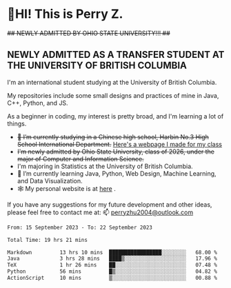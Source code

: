 # 🌄HI! This is Perry Z. <br> #
<s>## NEWLY ADMITTED BY OHIO STATE UNIVERSITY!!! ##</s>
## NEWLY ADMITTED AS A TRANSFER STUDENT AT THE UNIVERSITY OF BRITISH COLUMBIA ##
I'm an international student studying at the University of British Columbia. <br>

My repositories include some small designs and practices of mine in Java, C++, Python, and JS. <br>

As a beginner in coding, my interest is pretty broad, and I'm learning a lot of things. <br>
- <s>🔭 I’m currently studying in a Chinese high school, Harbin No.3 High School International Department.</s> [Here's a webpage I made for my class](https://perry2004.github.io/weirdos/)
- <s> I'm newly admitted by Ohio State University, class of 2026, under the major of Computer and Information Science. </s>
- I'm majoring in Statistics at the University of British Columbia. 
- 🌱 I’m currently learning Java, Python, Web Design, Machine Learning, and Data Visualization. 
- 🕸️ My personal website is at <a href="https://zhu-yp.cn">here</a> .  

If you have any suggestions for my future development and other ideas, please feel free to contact me at: 📫 [perryzhu2004@outlook.com](mailto:perryzhu2004@outlook.com)

<!--START_SECTION:waka-->

```txt
From: 15 September 2023 - To: 22 September 2023

Total Time: 19 hrs 21 mins

Markdown         13 hrs 10 mins  █████████████████░░░░░░░░   68.00 %
Java             3 hrs 28 mins   ████▒░░░░░░░░░░░░░░░░░░░░   17.96 %
TeX              1 hr 26 mins    ██░░░░░░░░░░░░░░░░░░░░░░░   07.48 %
Python           56 mins         █▒░░░░░░░░░░░░░░░░░░░░░░░   04.82 %
ActionScript     10 mins         ▒░░░░░░░░░░░░░░░░░░░░░░░░   00.88 %
```

<!--END_SECTION:waka-->
